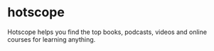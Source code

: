 # hotscope
Hotscope helps you find the top books, podcasts, videos and online courses for learning anything.
